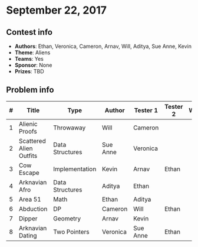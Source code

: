 # September 22, 2017

## Contest info
* **Authors**: Ethan, Veronica, Cameron, Arnav, Will, Aditya, Sue Anne, Kevin
* **Theme**: Aliens
* **Teams**: Yes
* **Sponsor**: None
* **Prizes**: TBD

## Problem info

| #   | Title                   | Type            | Author   | Tester 1 | Tester 2 | Written | Difficulty  |
| --- | ----------------------- | --------------- | -------- | -------- | -------- | ------- | ----------- |
|   1 | Alienic Proofs          | Throwaway       | Will     | Cameron  |          |         | Easy        |
|   2 | Scattered Alien Outfits | Data Structures | Sue Anne | Veronica |          |         | Easy        |
|   3 | Cow Escape              | Implementation  | Kevin    | Arnav    | Ethan    |         | Easy        |
|   4 | Arknavian Afro          | Data Structures | Aditya   | Ethan    |          |         | Easy        |
|   5 | Area 51                 | Math            | Ethan    | Aditya   |          |         | Medium      |
|   6 | Abduction               | DP              | Cameron  | Will     | Ethan    |         | Medium      |
|   7 | Dipper                  | Geometry        | Arnav    | Kevin    |          |         | Hard        |
|   8 | Arknavian Dating        | Two Pointers    | Veronica | Sue Anne | Ethan    |         | Advanced    |
